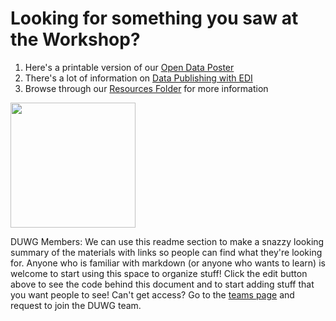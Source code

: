 # Looking for something you saw at the Workshop?

1. Here's a printable version of our [Open Data Poster](https://github.com/InteragencyEcologicalProgram/Open-Data-Workshop/blob/master/resources/IEP%20Workshop%20Poster%20Open%20Data%2020190226.pdf)
1. There's a lot of information on [Data Publishing with EDI](https://github.com/InteragencyEcologicalProgram/IEP-to-EDI-Publishing)
1. Browse through our [Resources Folder](https://github.com/InteragencyEcologicalProgram/Open-Data-Workshop/blob/master/resources/) for more information

<img src="https://github.com/InteragencyEcologicalProgram/Open-Data-Workshop/blob/master/images/datajourneyv2.jpg" width="200">

DUWG Members:
We can use this readme section to make a snazzy looking summary of the materials with links so people can find what they're looking for. Anyone who is familiar with markdown (or anyone who wants to learn) is welcome to start using this space to organize stuff!
Click the edit button above to see the code behind this document and to start adding stuff that you want people to see!
Can't get access? Go to the [teams page](https://github.com/orgs/InteragencyEcologicalProgram/teams) and request to join the DUWG team.
